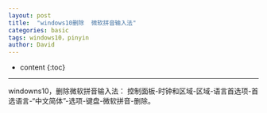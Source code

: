 ```yaml
---
layout: post
title:  "windows10删除  微软拼音输入法"
categories: basic
tags: windows10，pinyin
author: David
---
```


* content
{:toc}

---
windowns10，删除微软拼音输入法：
控制面板-时钟和区域-区域-语言首选项-首选语言-“中文简体”-选项-键盘-微软拼音-删除。